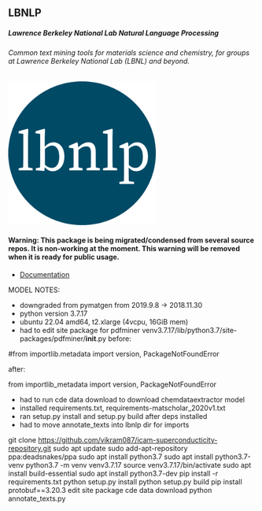 ## LBNLP
##### Lawrence Berkeley National Lab Natural Language Processing
###### Common text mining tools for materials science and chemistry, for groups at Lawrence Berkeley National Lab (LBNL) and beyond.

<img src="./docs_src/static/lbnlp_logo.png" alt="logo" width="300"/>

#### Warning: This package is being migrated/condensed from several source repos. It is non-working at the moment. This warning will be removed when it is ready for public usage.

- [Documentation](https://lbnlp.github.io/lbnlp)

MODEL NOTES:

- downgraded from pymatgen from 2019.9.8 -> 2018.11.30
- python version 3.7.17
- ubuntu 22.04 amd64, t2.xlarge (4vcpu, 16GiB mem)
- had to edit site package for pdfminer venv3.7.17/lib/python3.7/site-packages/pdfminer/__init__.py
before:

#from importlib.metadata import version, PackageNotFoundError

after:

from importlib_metadata import version, PackageNotFoundError

- had to run cde data download to download chemdataextractor model
- installed requirements.txt, requirements-matscholar_2020v1.txt
- ran setup.py install and setup.py build after deps installed
- had to move annotate_texts into lbnlp dir for imports

git clone https://github.com/vikram087/icam-superconducticity-repository.git
sudo apt update
sudo add-apt-repository ppa:deadsnakes/ppa
sudo apt install python3.7
sudo apt install python3.7-venv
python3.7 -m venv venv3.7.17
source venv3.7.17/bin/activate
sudo apt install build-essential
sudo apt install python3.7-dev
pip install -r requirements.txt
python setup.py install
python setup.py build
pip install protobuf==3.20.3
edit site package
cde data download
python annotate_texts.py

